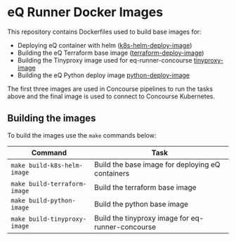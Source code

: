 # eQ Runner Docker Images

This repository contains Dockerfiles used to build base images for:
- Deploying eQ container with helm ([k8s-helm-deploy-image](eq-k8s-helm-deploy-image/Dockerfile))
- Building the eQ Terraform base image ([terraform-deploy-image](eq-terraform-deploy-image/Dockerfile))
- Building the Tinyproxy image used for eq-runner-concourse [tinyproxy-image](eq-tinyproxy-image/Dockerfile)
- Building the eQ Python deploy image [python-deploy-image](eq-python-deploy-image/Dockerfile)

The first three images are used in Concourse pipelines to run the tasks above and the final image is used to connect to Concourse Kubernetes.

## Building the images

To build the images use the `make` commands below:

| Command                      | Task                                              |
|------------------------------|---------------------------------------------------|
| `make build-k8s-helm-image`  | Build the base image for deploying eQ containers  |
| `make build-terraform-image` | Build the terraform base image                    |
| `make build-python-image`    | Build the python base image                       |
| `make build-tinyproxy-image` | Build the tinyproxy image for eq-runner-concourse |

